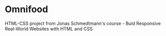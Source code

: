 # Omnifood

HTML-CSS project from Jonas Schmedtmann's course - Buid Responsive Real-World Websites with HTML and CSS
